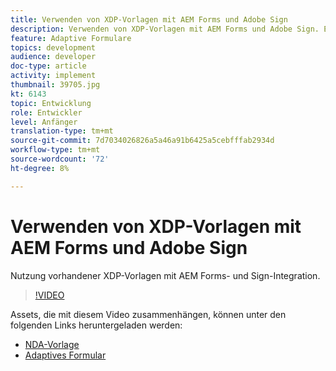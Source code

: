 ```yaml
---
title: Verwenden von XDP-Vorlagen mit AEM Forms und Adobe Sign
description: Verwenden von XDP-Vorlagen mit AEM Forms und Adobe Sign. Ein Video, das Details zur Nutzung vorhandener XDP-Vorlagen mit AEM Forms- und Sign-Integration enthält.
feature: Adaptive Formulare
topics: development
audience: developer
doc-type: article
activity: implement
thumbnail: 39705.jpg
kt: 6143
topic: Entwicklung
role: Entwickler
level: Anfänger
translation-type: tm+mt
source-git-commit: 7d7034026826a5a46a91b6425a5cebfffab2934d
workflow-type: tm+mt
source-wordcount: '72'
ht-degree: 8%

---
```


# Verwenden von XDP-Vorlagen mit AEM Forms und Adobe Sign

Nutzung vorhandener XDP-Vorlagen mit AEM Forms- und Sign-Integration.

>[!VIDEO](https://video.tv.adobe.com/v/39705/?quality=9&learn=on)

Assets, die mit diesem Video zusammenhängen, können unter den folgenden Links heruntergeladen werden:

* [NDA-Vorlage](assets/nda-agreement-xdp-template.zip)
* [Adaptives Formular](assets/nda-agreement-af-with-xdp-template.zip)
